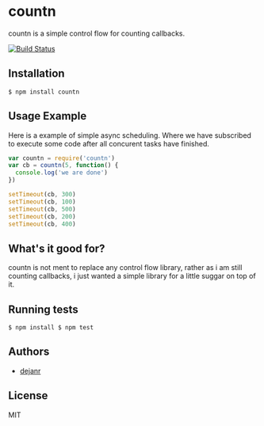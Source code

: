 # countn

countn is a simple control flow for counting callbacks.

[![Build Status](https://travis-ci.org/dejanr/countn.png)](https://travis-ci.org/dejanr/countn)

## Installation

    $ npm install countn

## Usage Example

Here is a example of simple async scheduling. Where we have subscribed to execute some code after all concurent tasks
have finished.

```js
var countn = require('countn')
var cb = countn(5, function() {
  console.log('we are done')
})

setTimeout(cb, 300)
setTimeout(cb, 100)
setTimeout(cb, 500)
setTimeout(cb, 200)
setTimeout(cb, 400)
```

## What's it good for?

countn is not ment to replace any control flow library, rather as i am still
counting callbacks, i just wanted a simple library for a little suggar on top of it.

## Running tests

``
$ npm install
$ npm test
``

## Authors

  - [dejanr](http://github.com/dejanr)

## License

  MIT
